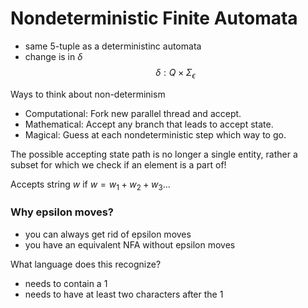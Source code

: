 # Nondeterministic Finite Automata
- same 5-tuple as a deterministinc automata
- change is in $\delta$
$$
\delta : Q \times \Sigma_{\epsilon} 
$$

Ways to think about non-determinism

- Computational: Fork new parallel thread and accept.
- Mathematical: Accept any branch that leads to accept state.
- Magical: Guess at each nondeterministic step which way to go.

The possible accepting state path is no longer a single entity, rather a subset for which we check if an element is a part of!

Accepts string $w$ if $w = w_{1}+w_{2}+w_{3}$...

### Why epsilon moves?
- you can always get rid of epsilon moves
- you have an equivalent NFA without epsilon moves


What language does this recognize?

- needs to contain a 1
- needs to have at least two characters after the 1
